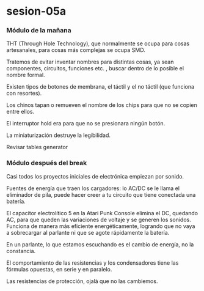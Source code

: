 # sesion-05a
### Módulo de la mañana

THT (Through Hole Technology), que normalmente se ocupa para cosas artesanales, para cosas más complejas se ocupa SMD.

Tratemos de evitar inventar nombres para distintas cosas, ya sean componentes, circuitos, funciones etc. , buscar dentro de lo posible el nombre formal.  

Existen tipos de botones de membrana, el táctil y el no táctil (que funciona con resortes).

Los chinos tapan o remueven el nombre de los chips para que no se copien entre ellos.

El interruptor hold era para que no se presionara ningún botón.

La miniaturización destruye la legibilidad.

Revisar tables generator


### Módulo después del break

Casi todos los proyectos iniciales de electrónica empiezan por sonido.

Fuentes de energía que traen los cargadores: lo AC/DC se le llama el eliminador de pila, puede hacer creer a tu circuito que tiene conectada una batería.

El capacitor electrolítico 5 en la Atari Punk Console elimina el DC, quedando AC, para que queden las variaciones de voltaje y se generen los sonidos. Funciona de manera más eficiente energéticamente, logrando que no vaya a sobrecargar al parlante ni que se agote rápidamente la batería.

En un parlante, lo que estamos escuchando es el cambio de energía, no la constancia.

El comportamiento de las resistencias y los condensadores tiene las fórmulas opuestas, en serie y en paralelo.




Las resistencias de protección, ojalá que no las cambiemos.
